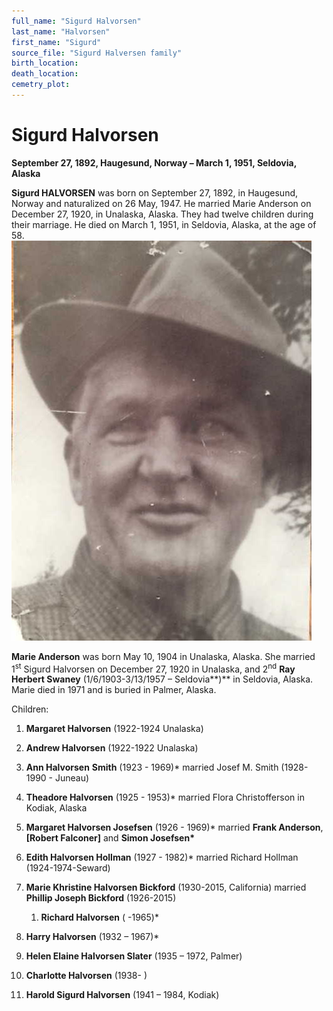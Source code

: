 ```yaml
---
full_name: "Sigurd Halvorsen"
last_name: "Halvorsen"
first_name: "Sigurd"
source_file: "Sigurd Halversen family"
birth_location:
death_location:
cemetry_plot: 
---
```

# Sigurd Halvorsen

**September 27, 1892, Haugesund, Norway – March 1, 1951, Seldovia,
Alaska**

**Sigurd HALVORSEN** was born on September 27, 1892, in Haugesund,
Norway and naturalized on 26 May, 1947. He married Marie Anderson on
December 27, 1920, in Unalaska, Alaska. They had twelve children during
their marriage. He died on March 1, 1951, in Seldovia, Alaska, at the
age of 58.
![](../assets/images/Sigurd%20Halversen%20family/media/image1.jpeg)

**Marie Anderson** was born May 10, 1904 in Unalaska, Alaska. She
married 1<sup>st</sup> Sigurd Halvorsen on December 27, 1920 in
Unalaska, and 2<sup>nd</sup> **Ray Herbert Swaney** (1/6/1903-3/13/1957
– Seldovia**)** in Seldovia, Alaska. Marie died in 1971 and is buried
in Palmer, Alaska.

Children:

1.  **Margaret Halvorsen** (1922-1924 Unalaska)

2.  **Andrew Halvorsen** (1922-1922 Unalaska)

3.  **Ann Halvorsen** **Smith** (1923 - 1969)\* married Josef M. Smith
    (1928-1990 - Juneau)

4.  **Theadore Halvorsen** (1925 - 1953)\* married Flora Christofferson
    in Kodiak, Alaska

5.  **Margaret Halvorsen Josefsen** (1926 - 1969)\* married **Frank
    Anderson**, **\[Robert Falconer\]** and **Simon Josefsen\***

6.  **Edith Halvorsen Hollman** (1927 - 1982)\* married Richard Hollman
    (1924-1974-Seward)

7.  **Marie Khristine Halvorsen Bickford** (1930-2015, California)
    married **Phillip Joseph Bickford** (1926-2015)
    
    1.  **Richard Halvorsen** ( -1965)\*

8.  **Harry Halvorsen** (1932 – 1967)\*

9.  **Helen Elaine Halvorsen Slater** (1935 – 1972, Palmer)

10. **Charlotte Halvorsen** (1938- )

11. **Harold Sigurd Halvorsen** (1941 – 1984, Kodiak)

